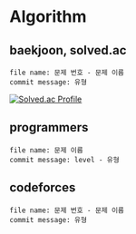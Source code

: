 # Algorithm

## baekjoon, solved.ac

    file name: 문제 번호 - 문제 이름
    commit message: 유형

[![Solved.ac Profile](http://mazassumnida.wtf/api/v2/generate_badge?boj=woook)](https://solved.ac/woook/)

## programmers

    file name: 문제 이름
    commit message: level - 유형
    
## codeforces

    file name: 문제 번호 - 문제 이름
    commit message: 유형